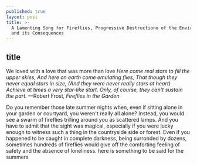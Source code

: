 ```yaml
---
published: true
layout: post
title: >-
  A Lamenting Song for Fireflies, Progressive Destructiono of the Environment
  and its Consequences
---
```


## title

We loved with a love that was more than love
*Here come real stars to fill the upper skies,
And here on earth come emulating flies,
That though they never equal stars in size,
(And they were never really stars at heart)
Achieve at times a very star-like start.
Only, of course, they can't sustain the part.* —Robert Frost, *Fireflies in the Garden*

<span class="versal d9">D</span>o you remember those late summer nights when, even if sitting alone in your garden or courtyard, you weren't really all alone? Instead, you would see a swarm of fireflies trilling around you as scattered lamps. And you have to admit that the sight was magical, especially if you were lucky enough to witness such a thing in the countryside side or forest. Even if you happened to be caught in complete darkness, being surronded by dozens, sometimes hundreds of fireflies would give off the comforting feeling of safety and the absence of loneliness.      here is something to be said for the summers
